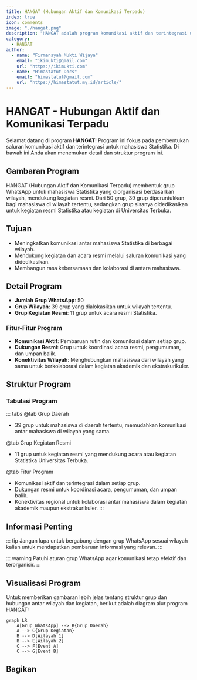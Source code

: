 ```yaml
--- 
title: HANGAT (Hubungan Aktif dan Komunikasi Terpadu)
index: true
icon: comments
image: "./hangat.png"
description: "HANGAT adalah program komunikasi aktif dan terintegrasi untuk mahasiswa Statistika."
category:
  - HANGAT
author:
  - name: "Firmansyah Mukti Wijaya"
    email: "ikimukti@gmail.com"
    url: "https://ikimukti.com"
  - name: "Himastatut Docs"
    email: "himastatut@gmail.com"
    url: "https://himastatut.my.id/article/"
--- 
```


# HANGAT - Hubungan Aktif dan Komunikasi Terpadu

Selamat datang di program **HANGAT**! Program ini fokus pada pembentukan saluran komunikasi aktif dan terintegrasi untuk mahasiswa Statistika. Di bawah ini Anda akan menemukan detail dan struktur program ini.

## Gambaran Program

HANGAT (Hubungan Aktif dan Komunikasi Terpadu) membentuk grup WhatsApp untuk mahasiswa Statistika yang diorganisasi berdasarkan wilayah, mendukung kegiatan resmi. Dari 50 grup, 39 grup diperuntukkan bagi mahasiswa di wilayah tertentu, sedangkan grup sisanya didedikasikan untuk kegiatan resmi Statistika atau kegiatan di Universitas Terbuka.

## Tujuan
- Meningkatkan komunikasi antar mahasiswa Statistika di berbagai wilayah.
- Mendukung kegiatan dan acara resmi melalui saluran komunikasi yang didedikasikan.
- Membangun rasa kebersamaan dan kolaborasi di antara mahasiswa.

## Detail Program
- **Jumlah Grup WhatsApp**: 50
- **Grup Wilayah**: 39 grup yang dialokasikan untuk wilayah tertentu.
- **Grup Kegiatan Resmi**: 11 grup untuk acara resmi Statistika.

### Fitur-Fitur Program
- **Komunikasi Aktif**: Pembaruan rutin dan komunikasi dalam setiap grup.
- **Dukungan Resmi**: Grup untuk koordinasi acara resmi, pengumuman, dan umpan balik.
- **Konektivitas Wilayah**: Menghubungkan mahasiswa dari wilayah yang sama untuk berkolaborasi dalam kegiatan akademik dan ekstrakurikuler.

## Struktur Program
<Catalog />

### Tabulasi Program

::: tabs
@tab Grup Daerah
- 39 grup untuk mahasiswa di daerah tertentu, memudahkan komunikasi antar mahasiswa di wilayah yang sama.

@tab Grup Kegiatan Resmi
- 11 grup untuk kegiatan resmi yang mendukung acara atau kegiatan Statistika Universitas Terbuka.

@tab Fitur Program
- Komunikasi aktif dan terintegrasi dalam setiap grup.
- Dukungan resmi untuk koordinasi acara, pengumuman, dan umpan balik.
- Konektivitas regional untuk kolaborasi antar mahasiswa dalam kegiatan akademik maupun ekstrakurikuler.
:::

## Informasi Penting

::: tip
Jangan lupa untuk bergabung dengan grup WhatsApp sesuai wilayah kalian untuk mendapatkan pembaruan informasi yang relevan.
:::

::: warning
Patuhi aturan grup WhatsApp agar komunikasi tetap efektif dan terorganisir.
:::

## Visualisasi Program

Untuk memberikan gambaran lebih jelas tentang struktur grup dan hubungan antar wilayah dan kegiatan, berikut adalah diagram alur program HANGAT:

```mermaid
graph LR
    A[Grup WhatsApp] --> B{Grup Daerah}
    A --> C{Grup Kegiatan}
    B --> D[Wilayah 1]
    B --> E[Wilayah 2]
    C --> F[Event A]
    C --> G[Event B]
```

## Bagikan
<Share colorful />
<GitContributors />
<GitChangelog />